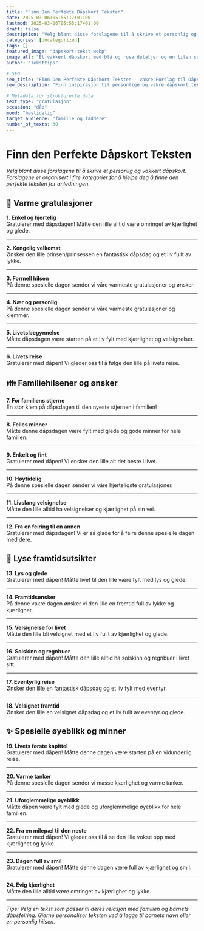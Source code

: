 ```yaml
---
title: "Finn Den Perfekte Dåpskort Teksten"
date: 2025-03-06T05:55:17+01:00
lastmod: 2025-03-06T05:55:17+01:00
draft: false
description: "Velg blant disse forslagene til å skrive et personlig og vakkert dåpskort. Forslagene er organisert i fire kategorier for å hjelpe deg å finne den perfekte teksten for anledningen."
categories: [Uncategorized]
tags: []
featured_image: "dapskort-tekst.webp"
image_alt: "Et vakkert dåpskort med blå og rosa detaljer og en liten sølvkors som symboliserer dåpen"
author: "Teksttips"

# SEO
seo_title: "Finn Den Perfekte Dåpskort Teksten - Vakre Forslag til Dåpshilsener"
seo_description: "Finn inspirasjon til personlige og vakre dåpskort tekster. Vi har samlet de beste forslagene til hilsener som passer perfekt for å feire barnets dåp."

# Metadata for strukturerte data
text_type: "gratulasjon"
occasion: "dåp"
mood: "høytidelig"
target_audience: "familie og faddere"
number_of_texts: 30
---
```



# Finn den Perfekte Dåpskort Teksten

*Velg blant disse forslagene til å skrive et personlig og vakkert dåpskort. Forslagene er organisert i fire kategorier for å hjelpe deg å finne den perfekte teksten for anledningen.*

## 💖 Varme gratulasjoner

**1. Enkel og hjertelig**  
Gratulerer med dåpsdagen! Måtte den lille alltid være omringet av kjærlighet og glede.

---

**2. Kongelig velkomst**  
Ønsker den lille prinsen/prinsessen en fantastisk dåpsdag og et liv fullt av lykke.

---

**3. Formell hilsen**  
På denne spesielle dagen sender vi våre varmeste gratulasjoner og ønsker.

---

**4. Nær og personlig**  
På denne spesielle dagen sender vi våre varmeste gratulasjoner og klemmer.

---

**5. Livets begynnelse**  
Måtte dåpsdagen være starten på et liv fylt med kjærlighet og velsignelser.

---

**6. Livets reise**  
Gratulerer med dåpen! Vi gleder oss til å følge den lille på livets reise.

## 👪 Familiehilsener og ønsker

**7. For familiens stjerne**  
En stor klem på dåpsdagen til den nyeste stjernen i familien!

---

**8. Felles minner**  
Måtte denne dåpsdagen være fylt med glede og gode minner for hele familien.

---

**9. Enkelt og fint**  
Gratulerer med dåpen! Vi ønsker den lille alt det beste i livet.

---

**10. Høytidelig**  
På denne spesielle dagen sender vi våre hjerteligste gratulasjoner.

---

**11. Livslang velsignelse**  
Måtte den lille alltid ha velsignelser og kjærlighet på sin vei.

---

**12. Fra en feiring til en annen**  
Gratulerer med dåpsdagen! Vi er så glade for å feire denne spesielle dagen med dere.

## 🌈 Lyse framtidsutsikter

**13. Lys og glede**  
Gratulerer med dåpen! Måtte livet til den lille være fylt med lys og glede.

---

**14. Framtidsønsker**  
På denne vakre dagen ønsker vi den lille en fremtid full av lykke og kjærlighet.

---

**15. Velsignelse for livet**  
Måtte den lille bli velsignet med et liv fullt av kjærlighet og glede.

---

**16. Solskinn og regnbuer**  
Gratulerer med dåpen! Måtte den lille alltid ha solskinn og regnbuer i livet sitt.

---

**17. Eventyrlig reise**  
Ønsker den lille en fantastisk dåpsdag og et liv fylt med eventyr.

---

**18. Velsignet framtid**  
Ønsker den lille en velsignet dåpsdag og et liv fullt av eventyr og glede.

## ✨ Spesielle øyeblikk og minner

**19. Livets første kapittel**  
Gratulerer med dåpen! Måtte denne dagen være starten på en vidunderlig reise.

---

**20. Varme tanker**  
På denne spesielle dagen sender vi masse kjærlighet og varme tanker.

---

**21. Uforglemmelige øyeblikk**  
Måtte dåpen være fylt med glede og uforglemmelige øyeblikk for hele familien.

---

**22. Fra en milepæl til den neste**  
Gratulerer med dåpen! Vi gleder oss til å se den lille vokse opp med kjærlighet og lykke.

---

**23. Dagen full av smil**  
Gratulerer med dåpen! Måtte denne dagen være full av kjærlighet og smil.

---

**24. Evig kjærlighet**  
Måtte den lille alltid være omringet av kjærlighet og lykke.

---

*Tips: Velg en tekst som passer til deres relasjon med familien og barnets dåpsfeiring. Gjerne personaliser teksten ved å legge til barnets navn eller en personlig hilsen.*